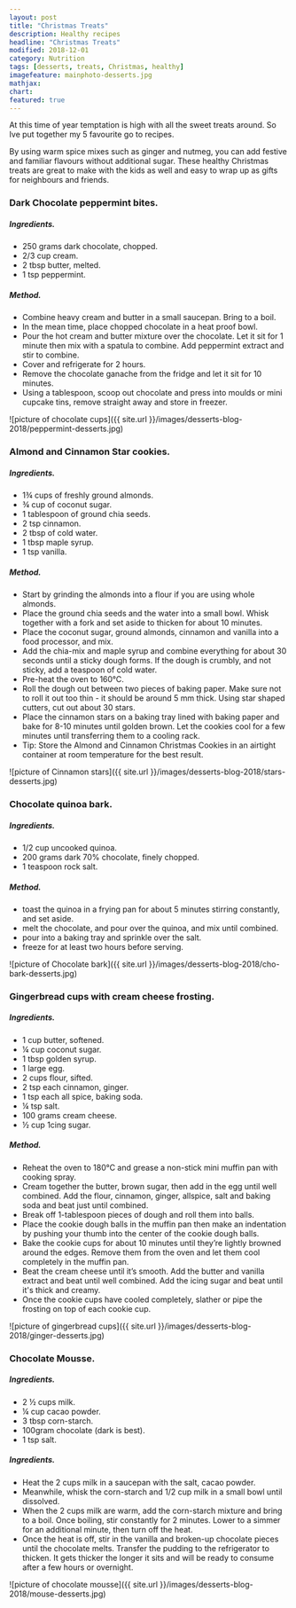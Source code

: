 ```yaml
---
layout: post
title: "Christmas Treats"
description: Healthy recipes 
headline: "Christmas Treats"
modified: 2018-12-01
category: Nutrition
tags: [desserts, treats, Christmas, healthy]
imagefeature: mainphoto-desserts.jpg
mathjax: 
chart:
featured: true
---
```

<style>

	

		.post-template .notepad-post-content > div:not(.notepad-post-title) p:first-child {

			    font-size: 1rem;
		
		}

		.notepad-post-title h1{

        	color: #e51843!important;
    	}

</style>


At this time of year temptation is high with all the sweet treats around. So Ive put together my 5 favourite go to recipes. 

By using warm spice mixes such as ginger and nutmeg, you can add festive and familiar flavours without additional sugar. These healthy Christmas treats are great to make with the kids as well and easy to wrap up as gifts for neighbours and friends.


### Dark Chocolate peppermint bites.

##### Ingredients.

+ 250 grams dark chocolate, chopped.
+ 2/3 cup cream.
+ 2 tbsp butter, melted.
+ 1 tsp peppermint.

##### Method.

+ Combine heavy cream and butter in a small saucepan. Bring to a boil.
+ In the mean time, place chopped chocolate in a heat proof bowl.
+ Pour the hot cream and butter mixture over the chocolate. Let it sit for 1 minute then mix with a spatula to combine. Add peppermint extract and stir to combine. 
+ Cover and refrigerate for 2 hours.
+ Remove the chocolate ganache from the fridge and let it sit for 10 minutes.
+ Using a tablespoon, scoop out chocolate and press into moulds or mini cupcake tins, remove straight away and store in freezer.


![picture of chocolate cups]({{ site.url }}/images/desserts-blog-2018/peppermint-desserts.jpg)


### Almond and Cinnamon Star cookies.

##### Ingredients.

+ 1¾ cups of freshly ground almonds. 
+ ¾ cup of coconut sugar. 
+ 1 tablespoon of ground chia seeds.
+ 2 tsp cinnamon.
+ 2 tbsp of cold water.
+ 1 tbsp maple syrup.
+ 1 tsp vanilla.

##### Method.

+ Start by grinding the almonds into a flour if you are using whole almonds.
+ Place the ground chia seeds and the water into a small bowl. Whisk together with a fork and set aside to thicken for about 10 minutes.
+ Place the coconut sugar, ground almonds, cinnamon and vanilla into a food processor, and mix.
+ Add the chia-mix and maple syrup and combine everything for about 30 seconds until a sticky dough forms. If the dough is crumbly, and not sticky, add a teaspoon of cold water.
+ Pre-heat the oven to 160°C.
+ Roll the dough out between two pieces of baking paper. Make sure not to roll it out too thin - it should be around 5 mm thick. Using star shaped cutters, cut out about 30 stars.
+ Place the cinnamon stars on a baking tray lined with baking paper and bake for 8-10 minutes until golden brown. Let the cookies cool for a few minutes until transferring them to a cooling rack.
+ Tip: Store the Almond and Cinnamon Christmas Cookies in an airtight container at room temperature for the best result.


![picture of Cinnamon stars]({{ site.url }}/images/desserts-blog-2018/stars-desserts.jpg)


### Chocolate quinoa bark.

##### Ingredients.

+ 1/2 cup uncooked quinoa.
+ 200 grams dark 70% chocolate, finely chopped.
+ 1 teaspoon rock salt.

##### Method.

+ toast the quinoa in a frying pan for about 5 minutes stirring constantly, and set aside.
+ melt the chocolate, and pour over the quinoa, and mix until combined.
+ pour into a baking tray and sprinkle over the salt.
+ freeze for at least two hours before serving.


![picture of Chocolate bark]({{ site.url }}/images/desserts-blog-2018/cho-bark-desserts.jpg)



### Gingerbread cups with cream cheese frosting.

##### Ingredients.

+ 1 cup butter, softened.
+ ¼ cup coconut sugar. 
+ 1 tbsp golden syrup.
+ 1 large egg.
+ 2 cups flour, sifted.
+ 2 tsp each cinnamon, ginger.
+ 1 tsp each all spice, baking soda.
+ ¼ tsp salt.
+ 100 grams cream cheese.
+ ½ cup 1cing sugar.

##### Method.

+ Reheat the oven to 180°C and grease a non-stick mini muffin pan with cooking spray.
+ Cream together the butter, brown sugar, then add in the egg until well combined. Add the flour, cinnamon, ginger, allspice, salt and baking soda and beat just until combined.
+ Break off 1-tablespoon pieces of dough and roll them into balls. 
+ Place the cookie dough balls in the muffin pan then make an indentation by pushing your thumb into the center of the cookie dough balls. 
+ Bake the cookie cups for about 10 minutes until they’re lightly browned around the edges. Remove them from the oven and let them cool completely in the muffin pan.
+ Beat the cream cheese until it’s smooth. Add the butter and vanilla extract and beat until well combined. Add the icing sugar and beat until it's thick and creamy.
+ Once the cookie cups have cooled completely, slather or pipe the frosting on top of each cookie cup.


![picture of gingerbread cups]({{ site.url }}/images/desserts-blog-2018/ginger-desserts.jpg)



### Chocolate Mousse.

##### Ingredients.

+ 2 ½ cups milk.
+ ¼ cup cacao powder.
+ 3 tbsp corn-starch.
+ 100gram chocolate (dark is best).
+ 1 tsp salt.

##### Ingredients.

+ Heat the 2 cups milk in a saucepan with the salt, cacao powder. 
+ Meanwhile, whisk the corn-starch and 1/2 cup milk in a small bowl until dissolved. 
+ When the 2 cups milk are warm, add the corn-starch mixture and bring to a boil. Once boiling, stir constantly for 2 minutes. Lower to a simmer for an additional minute, then turn off the heat. 
+ Once the heat is off, stir in the vanilla and broken-up chocolate pieces until the chocolate melts. Transfer the pudding to the refrigerator to thicken. It gets thicker the longer it sits and will be ready to consume after a few hours or overnight.


![picture of chocolate mousse]({{ site.url }}/images/desserts-blog-2018/mouse-desserts.jpg) 





